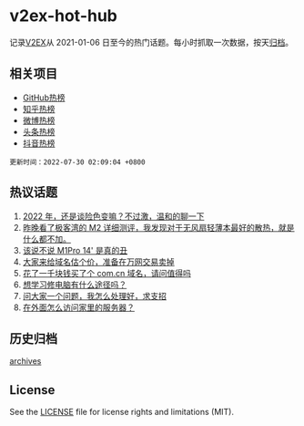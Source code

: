 # v2ex-hot-hub

 记录[V2EX](https://www.v2ex.com/)从 2021-01-06 日至今的热门话题。每小时抓取一次数据，按天[归档](archives)。
 
 ## 相关项目

- [GitHub热榜](https://github.com/snaildev/github-hot-hub)
- [知乎热榜](https://github.com/snaildev/zhihu-hot-hub)
- [微博热榜](https://github.com/snaildev/weibo-hot-hub)
- [头条热榜](https://github.com/snaildev/toutiao-hot-hub)
- [抖音热榜](https://github.com/snaildev/douyin-hot-hub)


 `更新时间：2022-07-30 02:09:04 +0800`

## 热议话题

1. [2022 年，还是谈险色变嘛？不过激，温和的聊一下](https://www.v2ex.com/t/869432)
1. [昨晚看了极客湾的 M2 详细测评，我发现对于无风扇轻薄本最好的散热，就是什么都不加。](https://www.v2ex.com/t/869378)
1. [该说不说 M1Pro 14' 是真的丑](https://www.v2ex.com/t/869418)
1. [大家来给域名估个价，准备在万网交易卖掉](https://www.v2ex.com/t/869449)
1. [花了一千块钱买了个 com.cn 域名，请问值得吗](https://www.v2ex.com/t/869437)
1. [想学习修电脑有什么途径吗？](https://www.v2ex.com/t/869396)
1. [问大家一个问题，我怎么处理好，求支招](https://www.v2ex.com/t/869451)
1. [在外面怎么访问家里的服务器？](https://www.v2ex.com/t/869500)

## 历史归档

[archives](archives)

## License

See the [LICENSE](LICENSE) file for license rights and limitations (MIT).
